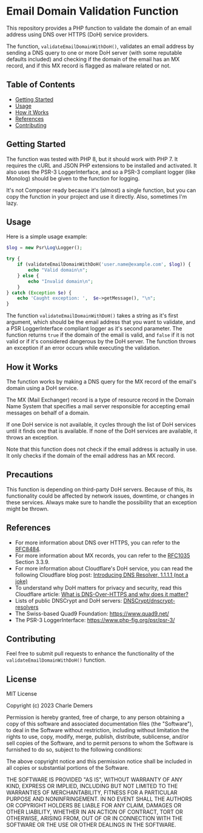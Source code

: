 # Email Domain Validation Function

This repository provides a PHP function to validate the domain of an email address using DNS over HTTPS 
(DoH) service providers.

The function, `validateEmailDomainWithDoH()`, validates an email address by sending a DNS query to one or more DoH 
server (with some reputable defaults included) and checking if the domain of the email has an MX record, and if this MX
record is flagged as malware related or not.

## Table of Contents

- [Getting Started](#getting-started)
- [Usage](#usage)
- [How it Works](#how-it-works)
- [References](#references)
- [Contributing](#contributing)

## Getting Started

The function was tested with PHP 8, but it should work with PHP 7. It requires the cURL and JSON PHP extensions to be 
installed and activated. It also uses the PSR-3 LoggerInterface, and so a PSR-3 compliant logger (like Monolog) should 
be given to the function for logging.

It's not Composer ready because it's (almost) a single function, but you can copy the function in your project and use
it directly. Also, sometimes I'm lazy.

## Usage

Here is a simple usage example:

```php
$log = new Psr\Log\Logger();

try {
    if (validateEmailDomainWithDoH('user.name@example.com', $log)) {
        echo "Valid domain\n";
    } else {
        echo "Invalid domain\n";
    }
} catch (Exception $e) {
    echo 'Caught exception: ',  $e->getMessage(), "\n";
}
```

The function `validateEmailDomainWithDoH()` takes a string as it's first argument, which should be the email address 
that you want to validate, and a PSR LoggerInterface compliant logger as it's second parameter. The function returns 
`true` if the domain of the email is valid, and `false` if it is not valid or if it's considered dangerous by the DoH
server. The function throws an exception if an error occurs while executing the validation.

## How it Works

The function works by making a DNS query for the MX record of the email's domain using a DoH service.

The MX (Mail Exchanger) record is a type of resource record in the Domain Name System that specifies a mail server 
responsible for accepting email messages on behalf of a domain.

If one DoH service is not available, it cycles through the list of DoH services until it finds one that is available. If
none of the DoH services are available, it throws an exception.

Note that this function does not check if the email address is actually in use. It only checks if the domain of
the email address has an MX record.

## Precautions

This function is depending on third-party DoH servers. Because of this, its functionality could be affected by network 
issues, downtime, or changes in these services. Always make sure to handle the possibility that an exception might be 
thrown.

## References

- For more information about DNS over HTTPS, you can refer to the [RFC8484](https://datatracker.ietf.org/doc/html/rfc8484).
- For more information about MX records, you can refer to the [RFC1035](https://datatracker.ietf.org/doc/html/rfc1035) Section 3.3.9.
- For more information about Cloudflare's DoH service, you can read the following Cloudflare blog post: [Introducing DNS Resolver, 1.1.1.1 (not a joke)](https://blog.cloudflare.com/dns-resolver-1-1-1-1/)
- To understand why DoH matters for privacy and security, read this Cloudflare article: [What is DNS-Over-HTTPS and why does it matter?](https://developers.cloudflare.com/fundamentals/dns/dns-over-https)
- Lists of public DNSCrypt and DoH servers: [DNSCrypt/dnscrypt-resolvers](https://github.com/DNSCrypt/dnscrypt-resolvers)
- The Swiss-based Quad9 Foundation: https://www.quad9.net/
- The PSR-3 LoggerInterface: https://www.php-fig.org/psr/psr-3/

## Contributing

Feel free to submit pull requests to enhance the functionality of the `validateEmailDomainWithDoH()` function.

## License

MIT License

Copyright (c) 2023 Charle Demers

Permission is hereby granted, free of charge, to any person obtaining a copy
of this software and associated documentation files (the "Software"), to deal
in the Software without restriction, including without limitation the rights
to use, copy, modify, merge, publish, distribute, sublicense, and/or sell
copies of the Software, and to permit persons to whom the Software is
furnished to do so, subject to the following conditions:

The above copyright notice and this permission notice shall be included in all
copies or substantial portions of the Software.

THE SOFTWARE IS PROVIDED "AS IS", WITHOUT WARRANTY OF ANY KIND, EXPRESS OR
IMPLIED, INCLUDING BUT NOT LIMITED TO THE WARRANTIES OF MERCHANTABILITY,
FITNESS FOR A PARTICULAR PURPOSE AND NONINFRINGEMENT. IN NO EVENT SHALL THE
AUTHORS OR COPYRIGHT HOLDERS BE LIABLE FOR ANY CLAIM, DAMAGES OR OTHER
LIABILITY, WHETHER IN AN ACTION OF CONTRACT, TORT OR OTHERWISE, ARISING FROM,
OUT OF OR IN CONNECTION WITH THE SOFTWARE OR THE USE OR OTHER DEALINGS IN THE
SOFTWARE.